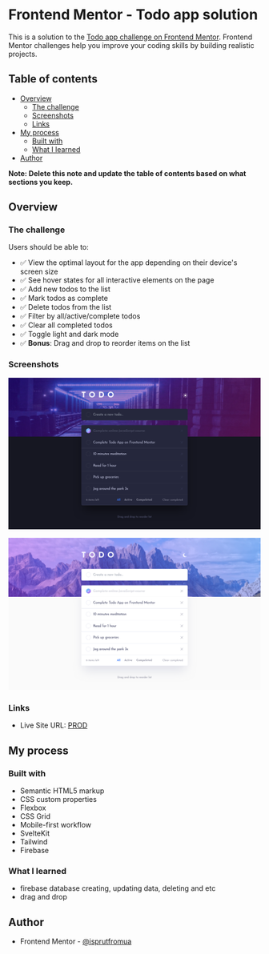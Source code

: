 # Frontend Mentor - Todo app solution

This is a solution to the [Todo app challenge on Frontend Mentor](https://www.frontendmentor.io/challenges/todo-app-Su1_KokOW). Frontend Mentor challenges help you improve your coding skills by building realistic projects.

## Table of contents

- [Overview](#overview)
  - [The challenge](#the-challenge)
  - [Screenshots](#screenshots)
  - [Links](#links)
- [My process](#my-process)
  - [Built with](#built-with)
  - [What I learned](#what-i-learned)
- [Author](#author)

**Note: Delete this note and update the table of contents based on what sections you keep.**

## Overview

### The challenge

Users should be able to:

- ✅ View the optimal layout for the app depending on their device's screen size
- ✅ See hover states for all interactive elements on the page
- ✅ Add new todos to the list
- ✅ Mark todos as complete
- ✅ Delete todos from the list
- ✅ Filter by all/active/complete todos
- ✅ Clear all completed todos
- ✅ Toggle light and dark mode
- ✅ **Bonus**: Drag and drop to reorder items on the list

### Screenshots

![Light](./todo-dark.png)

![Dark](./todo-light.png)

### Links

- Live Site URL: [PROD](https://todo-app-omega-taupe.vercel.app/)

## My process

### Built with

- Semantic HTML5 markup
- CSS custom properties
- Flexbox
- CSS Grid
- Mobile-first workflow
- SvelteKit
- Tailwind
- Firebase

### What I learned

- firebase database creating, updating data, deleting and etc
- drag and drop

## Author

- Frontend Mentor - [@isprutfromua](https://www.frontendmentor.io/profile/isprutfromua)
